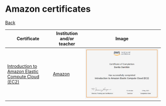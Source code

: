 # Amazon certificates

[Back](../README.md)

|Certificate|Institution and/or teacher|Image|
|---|---|---|
|[Introduction to Amazon Elastic Compute Cloud (EC2)](https://www.aws.training/Transcript/CompletionCertificateHtml?transcriptid=MupdaD8JYU26Gm-c9vcFmw2)|[Amazon](https://aws.training)|![](https://github.com/Doumor/Doumor/blob/main/Edu/Amazon/%20Introduction%20to%20Amazon%20Elastic%20Compute%20Cloud%20(EC2).png?raw=true)|

<!---
|[]()|[]()<br><br>|![]()|[PDF]()|
-->
